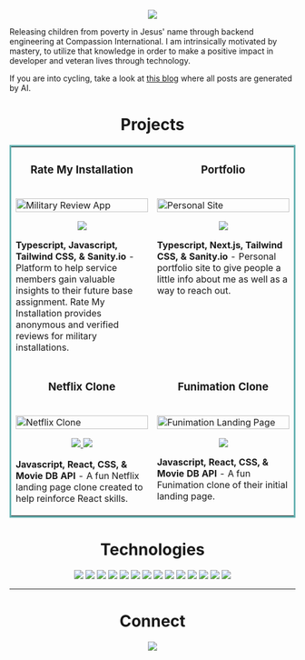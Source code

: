 <p align="center">
  <img src="https://user-images.githubusercontent.com/60114461/200937279-b5d84a03-af23-4766-85ec-66e2a1921d5b.png"
alt="" />
</p>

<p align="center">
  <a href="https://www.linkedin.com/in/cameron-porter-b59387197/" target="_blank">
    <img src="https://img.shields.io/static/v1?label=|&message=LINKED-IN&color=cdf998&style=plastic&logo=linkedin&logo-color=white"/>
  </a>
 </p>

Releasing children from poverty in Jesus' name through backend engineering at Compassion International. I am intrinsically motivated by mastery, to utilize that knowledge in order to make a positive impact in developer and veteran lives through technology.

If you are into cycling, take a look at [this blog](https://www.riderspaths.com) where all posts are generated by AI.

<h1 align="center">Projects</h1>
<table bordercolor="#66b2b2">
  
  <tr>
    <td width="50%" valign="top">
      <h3 align="center" display="flex">Rate My Installation</h3>
        <br />
        <a target="_blank" href="https://www.ratemyinstallation.com">
            <img src="images/rmi.gif" width="100%" alt="Military Review App"/>
        </a>
        <br />
        <p align="center">
          
  <a href="https://github.com/Cameron-Porter/rate-my-installation" target="_blank">
    <img src="https://img.shields.io/static/v1?label=|&message=REPO&color=23555f&style=plastic&logo=github&logo-color=white"/>
  </a>  
      </p>
        <p><strong>Typescript, Javascript, Tailwind CSS, & Sanity.io</strong> - Platform to help service members gain valuable insights to their future base assignment. Rate My Installation provides anonymous and verified reviews for military installations.</p>
    </td>
    <td width="50%" valign="top">
      <h3 align="center">Portfolio</h3>
        <br />
      <a target="_blank" href="https://www.cameronporter.dev/#hero">
            <img src="images/portfolio.gif" width="100%"  alt="Personal Site"/>
        </a>
        <br />
        <p align="center">
          
  <a href="https://github.com/Cameron-Porter/portfolio-v4" target="_blank">
    <img src="https://img.shields.io/static/v1?label=|&message=REPO&color=23555f&style=plastic&logo=github&logo-color=white"/>
  </a>
      </p>
        <p><strong>Typescript, Next.js, Tailwind CSS, & Sanity.io</strong> - Personal portfolio site to give people a little info about me as well as a way to reach out.</p>
    </td>
  </tr>
  <tr>
    <td width="50%" valign="top">
      <h3 align="center" display="flex">Netflix Clone</h3>
        <br />
        <a target="_blank" href="https://agohige-netflix.web.app/">
            <img src="images/netflix.gif" width="100%" alt="Netflix Clone"/>
        </a>
        <br />
        <p align="center">
          
  <a href="https://github.com/Cameron-Porter/react_netflix" target="_blank">
    <img src="https://img.shields.io/static/v1?label=|&message=REPO&color=23555f&style=plastic&logo=github&logo-color=white"/>
  </a>  
  <a href="https://agohige-netflix.web.app/" target="_blank">
    <img src="https://img.shields.io/static/v1?label=|&message=WEBSITE&color=cdf998&style=plastic&logo=wordpress&logo-color=white"/>
  </a>
      </p>
        <p><strong>Javascript, React, CSS, & Movie DB API</strong> - A fun Netflix landing page clone created to help reinforce React skills.</p>
    </td>
    <td width="50%" valign="top">
      <h3 align="center">Funimation Clone</h3>
        <br />
      <a target="_blank" href="https://github.com/Cameron-Porter/react_funimation">
            <img src="images/funimation.gif" width="100%"  alt="Funimation Landing Page"/>
        </a>
        <br />
        <p align="center">
          
  <a href="https://github.com/Cameron-Porter/react_funimation" target="_blank">
    <img src="https://img.shields.io/static/v1?label=|&message=REPO&color=23555f&style=plastic&logo=github&logo-color=white"/>
  </a>
      </p>
        <p><strong>Javascript, React, CSS, & Movie DB API</strong> - A fun Funimation clone of their initial landing page.</p>
    </td>
  </tr>
</table>

<h1 align="center">Technologies</h1>

<p align="center">
    <img src="https://img.shields.io/static/v1?label=|&message=HTML5&color=23555f&style=plastic&logo=html5"/>
    <img src="https://img.shields.io/static/v1?label=|&message=CSS3&color=285f65&style=plastic&logo=css3"/>
    <img src="https://img.shields.io/static/v1?label=|&message=SASS&color=2b625f&style=plastic&logo=sass"/>
    <img src="https://img.shields.io/static/v1?label=|&message=BOOTSTRAP&color=316c5e&style=plastic&logo=bootstrap"/>
    <img src="https://img.shields.io/static/v1?label=|&message=JAVASCRIPT&color=3c7f5d&style=plastic&logo=javascript"/>
    <img src="https://img.shields.io/static/v1?label=|&message=REACT.JS&color=4a935c&style=plastic&logo=react"/>
    <img src="https://img.shields.io/static/v1?label=|&message=TYPESCRIPT&color=4a935c&style=plastic&logo=typescript"/>
    <img src="https://img.shields.io/static/v1?label=|&message=PYTHON&color=52985b&style=plastic&logo=python"/>
    <img src="https://img.shields.io/static/v1?label=|&message=ADOBE&color=98bf53&style=plastic&logo=adobe"/>
    <img src="https://img.shields.io/static/v1?label=|&message=MONGO-DB&color=cdd148&style=plastic&logo=mongodb"/>
    <img src="https://img.shields.io/static/v1?label=|&message=WEBPACK&color=bbb111&style=plastic&logo=webpack"/>
    <img src="https://img.shields.io/static/v1?label=|&message=LINUX&color=bbb111&style=plastic&logo=linux"/>
    <img src="https://img.shields.io/static/v1?label=|&message=GIT&color=cbb148&style=plastic&logo=git"/>
    <img src="https://img.shields.io/static/v1?label=|&message=FIREBASE&color=cbb148&style=plastic&logo=firebase"/>
</p>

---

<h1 align="center">Connect</h1>

<p align="center">
  <a href="https://www.linkedin.com/in/cameron-porter-b59387197/" target="_blank">
    <img src="https://img.shields.io/static/v1?label=|&message=LINKED-IN&color=cdf998&style=plastic&logo=linkedin&logo-color=white"/>
  </a>
</p>
